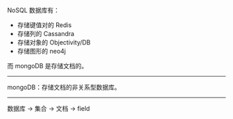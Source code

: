 
NoSQL 数据库有：
* 存储键值对的 Redis
* 存储列的 Cassandra
* 存储对象的 Objectivity/DB
* 存储图形的 neo4j

而 mongoDB 是存储文档的。

---

mongoDB：存储文档的非关系型数据库。

---

数据库 -> 集合 -> 文档 -> field

